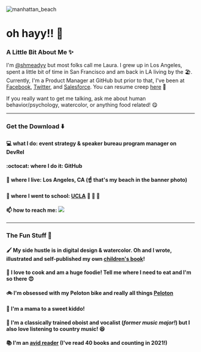 ![manhattan_beach](https://user-images.githubusercontent.com/4021812/137224907-66c40676-2b75-4bd0-8bb1-d3bc3313cf86.jpg)

# oh hayy!! 👋 

### A Little Bit About Me ✨

I'm [@shmeadyy](https://github.com/shmeadyy) but most folks call me Laura. I grew up in Los Angeles, spent a little bit of time in San Francisco and am back in LA living by the 🏖️.  Currently, I'm a Product Manager at GitHub but prior to that, I've been at [Facebook](https://www.facebook.com), [Twitter](https://www.twitter.com), and [Salesforce](https://www.salesforce.com). You can resume creep [here](https://www.linkedin.com/in/lauraethorson/) 👀
 
 If you really want to get me talking, ask me about human behavior/psychology, watercolor, or anything food related! 😋
 
--------
### Get the Download ⬇️

#### 💻 what I do: event strategy & speaker bureau program manager on DevRel
#### :octocat: where I do it: GitHub
#### 📍 where I live: Los Angeles, CA (☝️ that's my beach in the banner photo)
#### 🏫  where I went to school: [UCLA](https://www.ucla.edu/) 🐻 💙 💛
#### 📫 how to reach me: [<img src="https://img.shields.io/badge/linkedin-%230077B5.svg?&style=for-the-badge&logo=linkedin&logoColor=white">](http://linkedin.com/in/lauraethorson)
--------

### The Fun Stuff 🥳

#### 🖌️ My side hustle is in digital design & watercolor. Oh and I wrote, illustrated and self-published my own [children's book](https://www.etsy.com/listing/866737588/the-san-francisco-alphabet-book?ref=shop_home_active_4)!
#### 🍅 I love to cook and am a huge foodie! Tell me where I need to eat and I'm so there 😍
#### 🚲 I'm obsessed with my Peloton bike and really all things [Peloton](https://www.onepeloton.com/)
#### 👶 I'm a mama to a sweet kiddo!
#### 🎵 I'm a classically trained oboist and vocalist (*former music major!*) but I also love listening to country music! 😆
#### 📚 I'm an [avid reader](https://www.goodreads.com/user/show/27134762-laura) (I've read 40 books and counting in 2021!)


<!--
**shmeadyy/shmeadyy** is a ✨ _special_ ✨ repository because its `README.md` (this file) appears on your GitHub profile.

Here are some ideas to get you started:

- 🔭 I’m currently working on ...
- 🌱 I’m currently learning ...
- 👯 I’m looking to collaborate on ...
- 🤔 I’m looking for help with ...
- 💬 Ask me about ...
- 📫 How to reach me: ...
- 😄 Pronouns: ...
- ⚡ Fun fact: ...
-->
